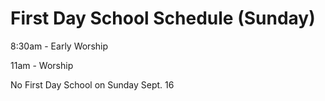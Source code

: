 # First Day School Schedule (Sunday)

8:30am - Early Worship

11am - Worship

No First Day School on Sunday Sept. 16